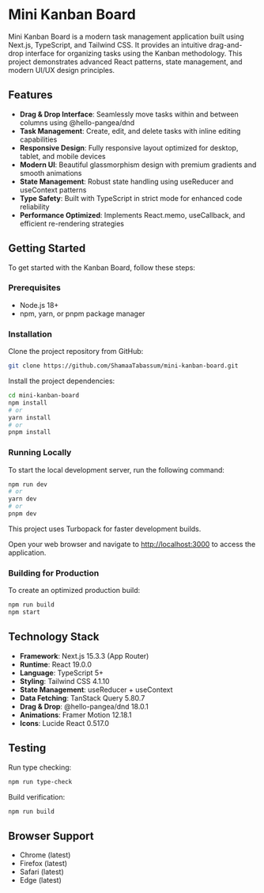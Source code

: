 # Mini Kanban Board

Mini Kanban Board is a modern task management application built using Next.js, TypeScript, and Tailwind CSS. It provides an intuitive drag-and-drop interface for organizing tasks using the Kanban methodology. This project demonstrates advanced React patterns, state management, and modern UI/UX design principles.

## Features

- **Drag & Drop Interface**: Seamlessly move tasks within and between columns using @hello-pangea/dnd
- **Task Management**: Create, edit, and delete tasks with inline editing capabilities
- **Responsive Design**: Fully responsive layout optimized for desktop, tablet, and mobile devices
- **Modern UI**: Beautiful glassmorphism design with premium gradients and smooth animations
- **State Management**: Robust state handling using useReducer and useContext patterns
- **Type Safety**: Built with TypeScript in strict mode for enhanced code reliability
- **Performance Optimized**: Implements React.memo, useCallback, and efficient re-rendering strategies

## Getting Started

To get started with the Kanban Board, follow these steps:

### Prerequisites

- Node.js 18+
- npm, yarn, or pnpm package manager

### Installation

Clone the project repository from GitHub:

```bash
git clone https://github.com/ShamaaTabassum/mini-kanban-board.git
```

Install the project dependencies:

```bash
cd mini-kanban-board
npm install
# or
yarn install
# or
pnpm install
```

### Running Locally

To start the local development server, run the following command:

```bash
npm run dev
# or
yarn dev
# or
pnpm dev
```

This project uses Turbopack for faster development builds.

Open your web browser and navigate to [http://localhost:3000](http://localhost:3000) to access the application.

### Building for Production

To create an optimized production build:

```bash
npm run build
npm start
```

## Technology Stack

- **Framework**: Next.js 15.3.3 (App Router)
- **Runtime**: React 19.0.0
- **Language**: TypeScript 5+
- **Styling**: Tailwind CSS 4.1.10
- **State Management**: useReducer + useContext
- **Data Fetching**: TanStack Query 5.80.7
- **Drag & Drop**: @hello-pangea/dnd 18.0.1
- **Animations**: Framer Motion 12.18.1
- **Icons**: Lucide React 0.517.0

## Testing

Run type checking:

```bash
npm run type-check
```

Build verification:

```bash
npm run build
```

## Browser Support

- Chrome (latest)
- Firefox (latest)
- Safari (latest)
- Edge (latest)

